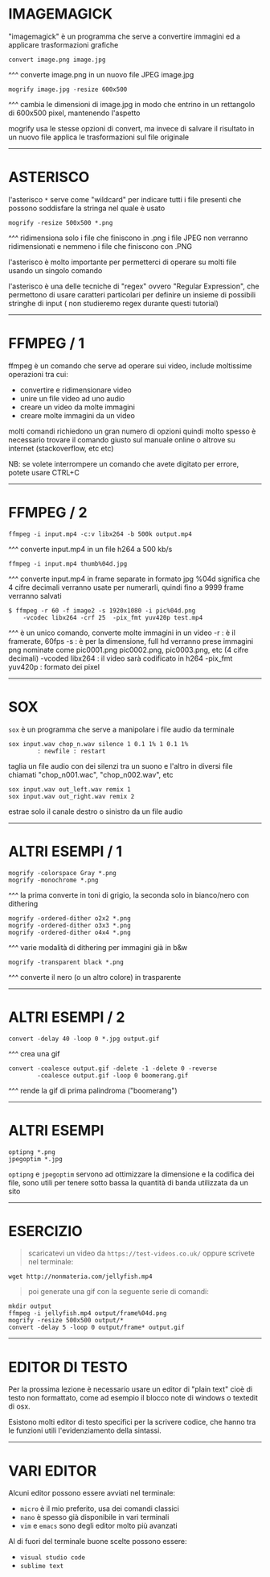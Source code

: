 
#						IMAGEMAGICK
					
"imagemagick" è un programma che serve a convertire immagini
ed a applicare trasformazioni grafiche
```
convert image.png image.jpg
```
^^^ converte image.png in un nuovo file JPEG image.jpg 

```
mogrify image.jpg -resize 600x500
```
^^^ cambia le dimensioni di image.jpg in modo che entrino in 
	un rettangolo di 600x500 pixel, mantenendo l'aspetto 

mogrify usa le stesse opzioni di convert, ma invece di
salvare il risultato in un nuovo file applica le 
trasformazioni sul file originale 

---

#						ASTERISCO

l'asterisco `*` serve come "wildcard" per indicare tutti i file
presenti che possono soddisfare la stringa nel quale è usato
```
mogrify -resize 500x500 *.png
```
^^^ ridimensiona solo i file che finiscono in .png
	i file JPEG non verranno ridimensionati e nemmeno
	i file che finiscono con .PNG 

l'asterisco è molto importante per permetterci di operare 
su molti file usando un singolo comando

l'asterisco è una delle tecniche di "regex" ovvero 
"Regular Expression", che permettono di usare caratteri 
particolari per definire un insieme di possibili stringhe
di input ( non studieremo regex durante questi tutorial) 

---
# FFMPEG / 1

ffmpeg è un comando che serve ad operare sui video, include 
moltissime operazioni tra cui:
- convertire e ridimensionare video
- unire un file video ad uno audio
- creare un video da molte immagini
- creare molte immagini da un video 

molti comandi richiedono un gran numero di opzioni quindi 
molto spesso è necessario trovare il comando giusto sul 
manuale online o altrove su internet (stackoverflow, etc etc)

NB: se volete interrompere un comando che avete digitato per 
errore, potete usare CTRL+C 

---

# FFMPEG / 2

```
ffmpeg -i input.mp4 -c:v libx264 -b 500k output.mp4
```
^^^ converte input.mp4 in un file h264 a 500 kb/s

```
ffmpeg -i input.mp4 thumb%04d.jpg 
```
^^^ converte input.mp4 in frame separate in formato jpg
	%04d significa che 4 cifre decimali verranno usate per 
	numerarli, quindi fino a 9999 frame verranno salvati 
```
$ ffmpeg -r 60 -f image2 -s 1920x1080 -i pic%04d.png 
	-vcodec libx264 -crf 25  -pix_fmt yuv420p test.mp4
```
^^^ è un unico comando, converte molte immagini in un video
	-r : è il framerate, 60fps
	-s : è per la dimensione, full hd
	verranno prese immagini png nominate come pic0001.png
		pic0002.png, pic0003.png, etc (4 cifre decimali)
	-vcoded libx264 : il video sarà codificato in h264 
	-pix_fmt yuv420p : formato dei pixel 

---

#						SOX 

`sox` è un programma che serve a manipolare i file audio da
terminale

```
sox input.wav chop_n.wav silence 1 0.1 1% 1 0.1 1% 
		: newfile : restart
```
taglia un file audio con dei silenzi tra un suono e l'altro
in diversi file chiamati "chop_n001.wac", "chop_n002.wav", etc

```
sox input.wav out_left.wav remix 1
sox input.wav out_right.wav remix 2
```
estrae solo il canale destro o sinistro da un file audio 


---
# ALTRI ESEMPI / 1 

```
mogrify -colorspace Gray *.png
mogrify -monochrome *.png
```
^^^ la prima converte in toni di grigio, la seconda 
	solo in bianco/nero con dithering 

```
mogrify -ordered-dither o2x2 *.png
mogrify -ordered-dither o3x3 *.png
mogrify -ordered-dither o4x4 *.png
```
^^^ varie modalità di dithering per immagini già in b&w

```
mogrify -transparent black *.png
```
^^^ converte il nero (o un altro colore) in trasparente

---

# ALTRI ESEMPI / 2 

```
convert -delay 40 -loop 0 *.jpg output.gif
```
^^^ crea una gif

```
convert -coalesce output.gif -delete -1 -delete 0 -reverse 
		-coalesce output.gif -loop 0 boomerang.gif
```
^^^ rende la gif di prima palindroma ("boomerang")

---
# ALTRI ESEMPI

```
optipng *.png
jpegoptim *.jpg
```

`optipng` e `jpegoptim` servono ad ottimizzare la 
dimensione e la codifica dei file, sono utili per 
tenere sotto bassa la quantità di banda utilizzata da
un sito 

---
# ESERCIZIO

>scaricatevi un video da `https://test-videos.co.uk/` 
oppure scrivete nel terminale:

```
wget http://nonmateria.com/jellyfish.mp4
```
>poi generate una gif con la seguente serie di comandi:
```
mkdir output 
ffmpeg -i jellyfish.mp4 output/frame%04d.png
mogrify -resize 500x500 output/*
convert -delay 5 -loop 0 output/frame* output.gif
```

---

#	EDITOR DI TESTO

Per la prossima lezione è necessario usare un editor di
"plain text" cioè di testo non formattato, come ad esempio 
il blocco note di windows o textedit di osx.

Esistono molti editor di testo specifici per la scrivere 
codice, che hanno tra le funzioni utili l'evidenziamento 
della sintassi. 

---

#	VARI EDITOR 

Alcuni editor possono essere avviati nel terminale:

- `micro` è il mio preferito, usa dei comandi classici 
- `nano` è spesso già disponibile in vari terminali
- `vim` e `emacs` sono degli editor molto più avanzati 

Al di fuori del terminale buone scelte possono essere:

- `visual studio code` 
- `sublime text` 

